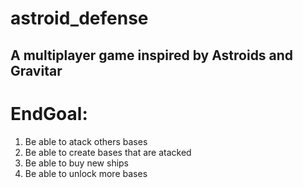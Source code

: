 # astroid_defense
## A multiplayer game inspired by Astroids and Gravitar


# EndGoal:
  1. Be able to atack others bases
  2. Be able to create bases that are atacked
  3. Be able to buy new ships
  4. Be able to unlock more bases
